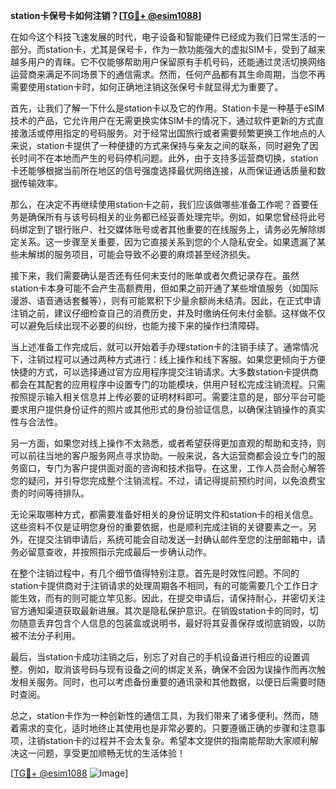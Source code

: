 **station卡保号卡如何注销？[[TG💪+ @esim1088](https://t.me/s/esim1088)]**

在如今这个科技飞速发展的时代，电子设备和智能硬件已经成为我们日常生活的一部分。而station卡，尤其是保号卡，作为一款功能强大的虚拟SIM卡，受到了越来越多用户的青睐。它不仅能够帮助用户保留原有手机号码，还能通过灵活切换网络运营商来满足不同场景下的通信需求。然而，任何产品都有其生命周期，当您不再需要使用station卡时，如何正确地注销这张保号卡就显得尤为重要了。

首先，让我们了解一下什么是station卡以及它的作用。Station卡是一种基于eSIM技术的产品，它允许用户在无需更换实体SIM卡的情况下，通过软件更新的方式直接激活或停用指定的号码服务。对于经常出国旅行或者需要频繁更换工作地点的人来说，station卡提供了一种便捷的方式来保持与亲友之间的联系，同时避免了因长时间不在本地而产生的号码停机问题。此外，由于支持多运营商切换，station卡还能够根据当前所在地区的信号强度选择最优网络连接，从而保证通话质量和数据传输效率。

那么，在决定不再继续使用station卡之前，我们应该做哪些准备工作呢？首要任务是确保所有与该号码相关的业务都已经妥善处理完毕。例如，如果您曾经将此号码绑定到了银行账户、社交媒体账号或者其他重要的在线服务上，请务必先解除绑定关系。这一步骤至关重要，因为它直接关系到您的个人隐私安全。如果遗漏了某些未解绑的服务项目，可能会导致不必要的麻烦甚至经济损失。

接下来，我们需要确认是否还有任何未支付的账单或者欠费记录存在。虽然station卡本身可能不会产生高额费用，但如果之前开通了某些增值服务（如国际漫游、语音通话套餐等），则有可能累积下少量余额尚未结清。因此，在正式申请注销之前，建议仔细检查自己的消费历史，并及时缴纳任何未付金额。这样做不仅可以避免后续出现不必要的纠纷，也能为接下来的操作扫清障碍。

当上述准备工作完成后，就可以开始着手办理station卡的注销手续了。通常情况下，注销过程可以通过两种方式进行：线上操作和线下客服。如果您更倾向于方便快捷的方式，可以选择通过官方应用程序提交注销请求。大多数station卡提供商都会在其配套的应用程序中设置专门的功能模块，供用户轻松完成注销流程。只需按照提示输入相关信息并上传必要的证明材料即可。需要注意的是，部分平台可能要求用户提供身份证件的照片或其他形式的身份验证信息，以确保注销操作的真实性与合法性。

另一方面，如果您对线上操作不太熟悉，或者希望获得更加直观的帮助和支持，则可以前往当地的客户服务网点寻求协助。一般来说，各大运营商都会设立专门的服务窗口，专门为客户提供面对面的咨询和技术指导。在这里，工作人员会耐心解答您的疑问，并引导您完成整个注销流程。不过，请记得提前预约时间，以免浪费宝贵的时间等待排队。

无论采取哪种方式，都需要准备好相关的身份证明文件和station卡的相关信息。这些资料不仅是证明您身份的重要依据，也是顺利完成注销的关键要素之一。另外，在提交注销申请后，系统可能会自动发送一封确认邮件至您的注册邮箱中，请务必留意查收，并按照指示完成最后一步确认动作。

在整个注销过程中，有几个细节值得特别注意。首先是时效性问题。不同的station卡提供商对于注销请求的处理周期各不相同，有的可能需要几个工作日才能生效，而有的则可能立竿见影。因此，在提交申请后，请保持耐心，并密切关注官方通知渠道获取最新进展。其次是隐私保护意识。在销毁station卡的同时，切勿随意丢弃包含个人信息的包装盒或说明书，最好将其妥善保存或彻底销毁，以防被不法分子利用。

最后，当station卡成功注销之后，别忘了对自己的手机设备进行相应的设置调整。例如，取消该号码与现有设备之间的绑定关系，确保不会因为误操作而再次触发相关服务。同时，也可以考虑备份重要的通讯录和其他数据，以便日后需要时随时查阅。

总之，station卡作为一种创新性的通信工具，为我们带来了诸多便利。然而，随着需求的变化，适时地终止其使用也是非常必要的。只要遵循正确的步骤和注意事项，注销station卡的过程并不会太复杂。希望本文提供的指南能帮助大家顺利解决这一问题，享受更加顺畅无忧的生活体验！

[[TG💪+ @esim1088](https://t.me/s/esim1088) ![Image](https://i.postimg.cc/4NQfJmqS/Snipaste-2025-05-13-00-14-12.png)]